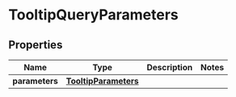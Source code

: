 

# TooltipQueryParameters


## Properties

| Name | Type | Description | Notes |
|------------ | ------------- | ------------- | -------------|
|**parameters** | [**TooltipParameters**](TooltipParameters.md) |  |  |



